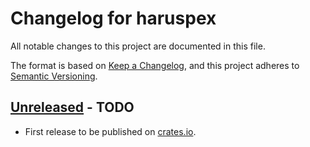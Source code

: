# Changelog for haruspex

All notable changes to this project are documented in this file.

The format is based on [Keep a Changelog](https://keepachangelog.com/en/1.1.0/),
and this project adheres to [Semantic Versioning](https://semver.org/spec/v2.0.0.html).

## [Unreleased] - TODO

* First release to be published on [crates.io](https://crates.io/).

[unreleased]: https://github.com/0xdea/haruspex/releases/tag/v0.1.0
